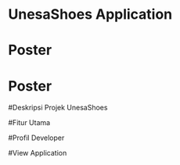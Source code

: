 # UnesaShoes Application

# Poster

# Poster

#Deskripsi Projek UnesaShoes

#Fitur Utama

#Profil Developer

#View Application
